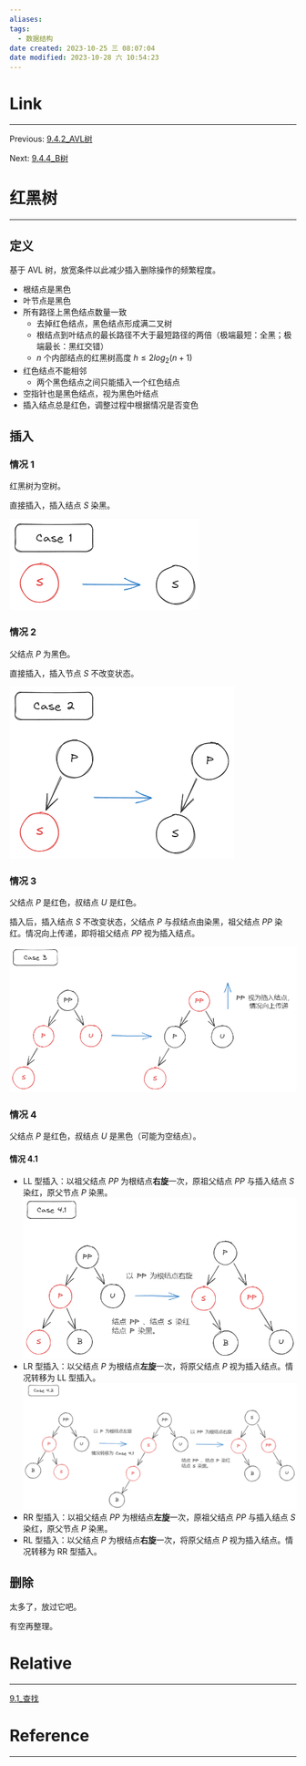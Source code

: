 ```yaml
---
aliases: 
tags:
  - 数据结构
date created: 2023-10-25 三 08:07:04
date modified: 2023-10-28 六 10:54:23
---
```


# Link

---
Previous: [9.4.2_AVL树](9.4.2_AVL树.md)

Next: [9.4.4_B树](9.4.4_B树.md)

# 红黑树

---

## 定义

基于 AVL 树，放宽条件以此减少插入删除操作的频繁程度。

- 根结点是黑色
- 叶节点是黑色
- 所有路径上黑色结点数量一致
  - 去掉红色结点，黑色结点形成满二叉树
  - 根结点到叶结点的最长路径不大于最短路径的两倍（极端最短：全黑；极端最长：黑红交错）
  - $n$ 个内部结点的红黑树高度 $h\le 2log_2{(n+1)}$
- 红色结点不能相邻
  - 两个黑色结点之间只能插入一个红色结点
- 空指针也是黑色结点，视为黑色叶结点
- 插入结点总是红色，调整过程中根据情况是否变色

## 插入

### 情况 1

红黑树为空树。

直接插入，插入结点 $S$ 染黑。

![](../images/数据结构/红黑树插入1.png)

### 情况 2

父结点 $P$ 为黑色。

直接插入，插入节点 $S$ 不改变状态。

![](../images/数据结构/红黑树插入2.png)

### 情况 3

父结点 $P$ 是红色，叔结点 $U$ 是红色。

插入后，插入结点 $S$ 不改变状态，父结点 $P$ 与叔结点由染黑，祖父结点 $PP$ 染红。情况向上传递，即将祖父结点 $PP$ 视为插入结点。

![](../images/数据结构/红黑树插入3.png)

### 情况 4

父结点 $P$ 是红色，叔结点 $U$ 是黑色（可能为空结点）。

#### 情况 4.1

- LL 型插入：以祖父结点 $PP$ 为根结点**右旋**一次，原祖父结点 $PP$ 与插入结点 $S$ 染红，原父节点 $P$ 染黑。
![](../images/数据结构/红黑树插入4.1.png)
- LR 型插入：以父结点 $P$ 为根结点**左旋**一次，将原父结点 $P$ 视为插入结点。情况转移为 LL 型插入。
![](../images/数据结构/红黑树插入4.2.png)
- RR 型插入：以祖父结点 $PP$ 为根结点**左旋**一次，原祖父结点 $PP$ 与插入结点 $S$ 染红，原父节点 $P$ 染黑。
- RL 型插入：以父结点 $P$ 为根结点**右旋**一次，将原父结点 $P$ 视为插入结点。情况转移为 RR 型插入。

## 删除

太多了，放过它吧。

有空再整理。

# Relative

---

[9.1_查找](9.1_查找.md)

# Reference

---
